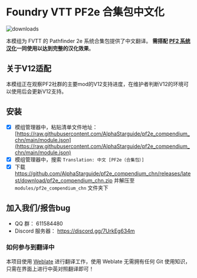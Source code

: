 # Foundry VTT PF2e 合集包中文化
![downloads](https://img.shields.io/github/downloads/AlphaStarguide/pf2e_compendium_chn/total)

本模组为 FVTT 的 Pathfinder 2e 系统合集包提供了中文翻译。
**需搭配 [PF2 系统汉化](https://github.com/losyky/pf2e_cn)一同使用以达到完整的汉化效果**。

## 关于V12适配  
本模组正在观察PF2社群的主要mod的V12支持进度，在维护者判断V12的环境可以使用后会更新V12支持。

## 安装
- [x] 模组管理器中，粘贴清单文件地址： [https://raw.githubusercontent.com/AlphaStarguide/pf2e_compendium_chn/main/module.json](https://raw.githubusercontent.com/AlphaStarguide/pf2e_compendium_chn/main/module.json)
- [x] 模组管理器中，搜索 `Translation: 中文 [PF2e（合集包）]`
- [x] 下载 https://github.com/AlphaStarguide/pf2e_compendium_chn/releases/latest/download/pf2e_compendium_chn.zip 并解压至 `modules/pf2e_compendium_chn` 文件夹下

## 加入我们/报告bug
- QQ 群： 611584480
- Discord 服务器： https://discord.gg/7UrkEg634m

### 如何参与到翻译中
本项目使用 [Weblate](https://weblate.org/) 进行翻译工作，使用 Weblate 无需拥有任何 Git 使用知识，只需在界面上进行中英对照翻译即可！

